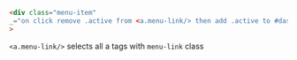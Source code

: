 
```html
<div class="menu-item"  
_="on click remove .active from <a.menu-link/> then add .active to #dashboard_menu"  
>
```

`<a.menu-link/>` selects all a tags with `menu-link` class